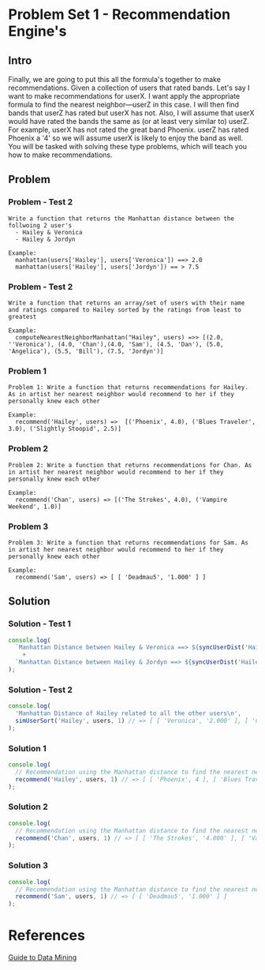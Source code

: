 # Problem Set 1 - Recommendation Engine's

## Intro
Finally, we are going to put this all the formula's together to make recommendations. Given a collection of users that rated bands. Let's say I want to
make recommendations for userX. I want apply the appropriate formula to find the nearest neighbor—userZ in this case. I will
then find bands that userZ has rated but userX has not. Also, I will assume that userX
would have rated the bands the same as (or at least very similar to) userZ. For example,
userX has not rated the great band Phoenix. userZ has rated Phoenix a '4' so we will
assume userX is likely to enjoy the band as well. You will be tasked with solving these type problems, which will teach you how to make recommendations.


Problem
---------

### Problem - Test 2
```
Write a function that returns the Manhattan distance between the follwoing 2 user's
  - Hailey & Veronica
  - Hailey & Jordyn

Example:
  manhattan(users['Hailey'], users['Veronica']) ==> 2.0
  manhattan(users['Hailey'], users['Jordyn']) == > 7.5
```

### Problem - Test 2
```
Write a function that returns an array/set of users with their name and ratings compared to Hailey sorted by the ratings from least to greatest

Example:
  computeNearestNeighborManhattan("Hailey", users) =>> [(2.0, ''Veronica'), (4.0, 'Chan'),(4.0, 'Sam'), (4.5, 'Dan'), (5.0, 'Angelica'), (5.5, 'Bill'), (7.5, 'Jordyn')]
```

### Problem 1
```
Problem 1: Write a function that returns recommendations for Hailey. As in artist her nearest neighbor would recommend to her if they personally knew each other

Example:
  recommend('Hailey', users) =>  [('Phoenix', 4.0), ('Blues Traveler', 3.0), ('Slightly Stoopid', 2.5)]
```

### Problem 2
```
Problem 2: Write a function that returns recommendations for Chan. As in artist her nearest neighbor would recommend to her if they personally knew each other

Example:
  recommend('Chan', users) => [('The Strokes', 4.0), ('Vampire Weekend', 1.0)]
```

### Problem 3
```
Problem 3: Write a function that returns recommendations for Sam. As in artist her nearest neighbor would recommend to her if they personally knew each other

Example:
  recommend('Sam', users) => [ [ 'Deadmau5', '1.000' ] ]
```

Solution
---------

### Solution - Test 1
```javascript
console.log(
  `Manhattan Distance between Hailey & Veronica ==> ${syncUserDist('Hailey', 'Veronica', 1)}\n` // => 2.0
    +
  `Manhattan Distance between Hailey & Jordyn ==> ${syncUserDist('Hailey', 'Jordyn', 1)}` // => 7.5
);
```

### Solution - Test 2
```javascript
console.log(
  'Manhattan Distance of Hailey related to all the other users\n',
  simUserSort('Hailey', users, 1) // => [ [ 'Veronica', '2.000' ], [ 'Chan', '4.000' ], [ 'Sam', '4.000' ], [ 'Dan', '4.500' ], [ 'Angelica', '5.000' ], [ 'Bill', '5.500' ], [ 'Jordyn', '7.500' ] ]
);
```

### Solution 1
```javascript
console.log(
  // Recommendation using the Manhattan distance to find the nearest neighbor
  recommend('Hailey', users, 1) // => [ [ 'Phoenix', 4 ], [ 'Blues Traveler', 3 ], [ 'Slightly Stoopid', 2.5 ] ]
);
```

### Solution 2
```javascript
console.log(
  // Recommendation using the Manhattan distance to find the nearest neighbor
  recommend('Chan', users, 1) // => [ [ 'The Strokes', '4.000' ], [ 'Vampire Weekend', '1.000' ] ]
);
```

### Solution 3
```javascript
console.log(
  // Recommendation using the Manhattan distance to find the nearest neighbor
  recommend('Sam', users, 1) // => [ [ 'Deadmau5', '1.000' ] ]
);
```

# References
[Guide to Data Mining](http://guidetodatamining.com)
